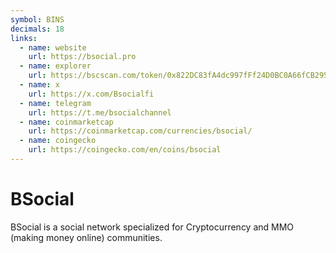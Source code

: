 ```yaml
---
symbol: BINS
decimals: 18
links:
  - name: website
    url: https://bsocial.pro
  - name: explorer
    url: https://bscscan.com/token/0x822DC83fA4dc997fFf24D0BC0A66fCB2954a6156
  - name: x
    url: https://x.com/Bsocialfi
  - name: telegram
    url: https://t.me/bsocialchannel
  - name: coinmarketcap
    url: https://coinmarketcap.com/currencies/bsocial/
  - name: coingecko
    url: https://coingecko.com/en/coins/bsocial
---
```


# BSocial

BSocial is a social network specialized for Cryptocurrency and MMO (making money online) communities.
